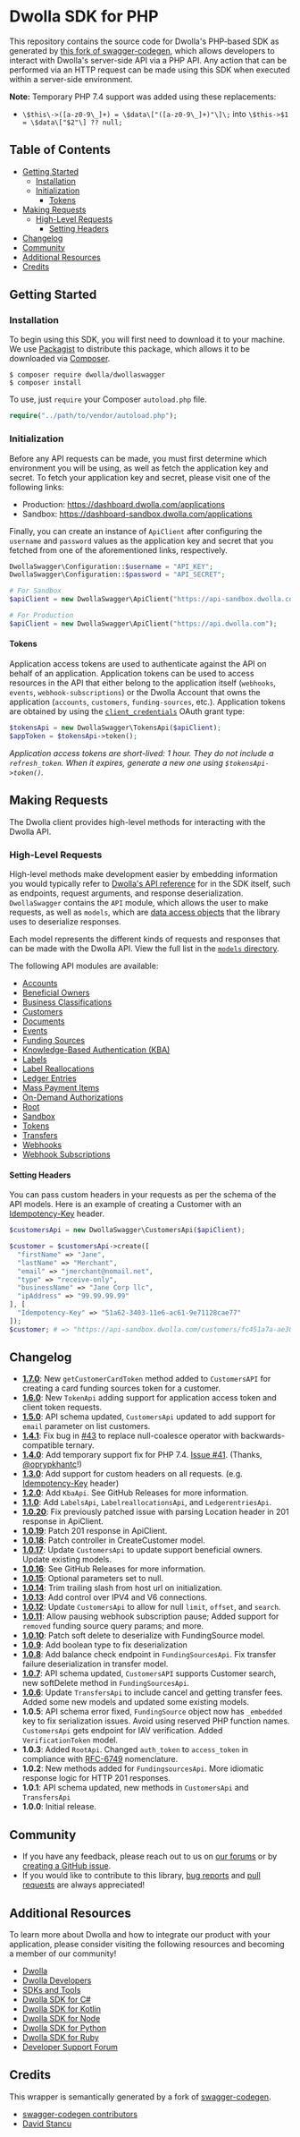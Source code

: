 # Dwolla SDK for PHP

This repository contains the source code for Dwolla's PHP-based SDK as generated by [this fork of swagger-codegen](https://github.com/mach-kernel/swagger-codegen), which allows developers to interact with Dwolla's server-side API via a PHP API. Any action that can be performed via an HTTP request can be made using this SDK when executed within a server-side environment.

**Note:** Temporary PHP 7.4 support was added using these replacements:
- `\$this\->([a-z0-9\_]+) = \$data\["([a-z0-9\_]+)"\]\;` into `\$this->$1 = \$data\["$2"\] ?? null;`


## Table of Contents

- [Getting Started](#getting-started)
  - [Installation](#installation)
  - [Initialization](#initialization)
    - [Tokens](#tokens)
- [Making Requests](#making-requests)
  - [High-Level Requests](#high-level-requests)
    - [Setting Headers](#setting-headers)
- [Changelog](#changelog)
- [Community](#community)
- [Additional Resources](#additional-resources)
- [Credits](#credits)

## Getting Started

### Installation

To begin using this SDK, you will first need to download it to your machine. We use [Packagist](https://packagist.org/packages/dwolla/dwollaswagger) to distribute this package, which allows it to be downloaded via [Composer](https://getcomposer.org/).

```shell
$ composer require dwolla/dwollaswagger
$ composer install
```

To use, just `require` your Composer `autoload.php` file.
```php
require("../path/to/vendor/autoload.php");
```

### Initialization

Before any API requests can be made, you must first determine which environment you will be using, as well as fetch the application key and secret. To fetch your application key and secret, please visit one of the following links:

* Production: https://dashboard.dwolla.com/applications
* Sandbox: https://dashboard-sandbox.dwolla.com/applications

Finally, you can create an instance of `ApiClient` after configuring the `username` and `password` values as the application key and secret that you fetched from one of the aforementioned links, respectively.

```php
DwollaSwagger\Configuration::$username = "API_KEY";
DwollaSwagger\Configuration::$password = "API_SECRET";

# For Sandbox
$apiClient = new DwollaSwagger\ApiClient("https://api-sandbox.dwolla.com");

# For Production
$apiClient = new DwollaSwagger\ApiClient("https://api.dwolla.com");
```

#### Tokens

Application access tokens are used to authenticate against the API on behalf of an application. Application tokens can be used to access resources in the API that either belong to the application itself (`webhooks`, `events`, `webhook-subscriptions`) or the Dwolla Account that owns the application (`accounts`, `customers`, `funding-sources`, etc.). Application tokens are obtained by using the [`client_credentials`](https://tools.ietf.org/html/rfc6749#section-4.4) OAuth grant type:


```php
$tokensApi = new DwollaSwagger\TokensApi($apiClient);
$appToken = $tokensApi->token();
```

_Application access tokens are short-lived: 1 hour. They do not include a `refresh_token`. When it expires, generate a new one using `$tokensApi->token()`._

## Making Requests

The Dwolla client provides high-level methods for interacting with the Dwolla API.

### High-Level Requests

High-level methods make development easier by embedding information you would typically refer to [Dwolla's API reference](https://developers.dwolla.com/api-reference) for in the SDK itself, such as endpoints, request arguments, and response deserialization. `DwollaSwagger` contains the `API` module, which allows the user to make requests, as well as `models`, which are [data access objects](https://en.wikipedia.org/wiki/Data_access_object) that the library uses to deserialize responses.

Each model represents the different kinds of requests and responses that can be made with the Dwolla API. View the full list in the [`models` directory](https://github.com/Dwolla/dwolla-swagger-php/tree/master/lib/models).

The following API modules are available:

* [Accounts](https://github.com/Dwolla/dwolla-swagger-php/blob/DEV-1012/docs/snippets/Accounts.md)
* [Beneficial Owners](https://github.com/Dwolla/dwolla-swagger-php/blob/main/docs/snippets/BeneficialOwnersApi.md)
* [Business Classifications](https://github.com/Dwolla/dwolla-swagger-php/blob/main/docs/snippets/BusinessClassifications.md)
* [Customers](https://github.com/Dwolla/dwolla-swagger-php/blob/main/docs/snippets/Customers.md)
* [Documents](https://github.com/Dwolla/dwolla-swagger-php/blob/main/docs/snippets/Documents.md)
* [Events](https://github.com/Dwolla/dwolla-swagger-php/blob/main/docs/snippets/Events.md)
* [Funding Sources](https://github.com/Dwolla/dwolla-swagger-php/blob/main/docs/snippets/FundingSources.md)
* [Knowledge-Based Authentication (KBA)](https://github.com/Dwolla/dwolla-swagger-php/blob/main/docs/snippets/KBAs.md)
* [Labels](https://github.com/Dwolla/dwolla-swagger-php/blob/main/docs/snippets/Labels.md)
* [Label Reallocations](https://github.com/Dwolla/dwolla-swagger-php/blob/main/docs/snippets/LabelReallocations.md)
* [Ledger Entries](https://github.com/Dwolla/dwolla-swagger-php/blob/main/docs/snippets/LedgerEntries.md)
* [Mass Payment Items](https://github.com/Dwolla/dwolla-swagger-php/blob/main/docs/snippets/MassPaymentItems.md)
* [On-Demand Authorizations](https://github.com/Dwolla/dwolla-swagger-php/blob/main/docs/snippets/OnDemandAuthorizations.md)
* [Root](https://github.com/Dwolla/dwolla-swagger-php/blob/main/docs/snippets/Root.md)
* [Sandbox](https://github.com/Dwolla/dwolla-swagger-php/blob/main/docs/snippets/Sandbox.md)
* [Tokens](https://github.com/Dwolla/dwolla-swagger-php/blob/main/docs/snippets/Tokens.md)
* [Transfers](https://github.com/Dwolla/dwolla-swagger-php/blob/main/docs/snippets/Transfers.md)
* [Webhooks](https://github.com/Dwolla/dwolla-swagger-php/blob/main/docs/snippets/Webhooks.md)
* [Webhook Subscriptions](https://github.com/Dwolla/dwolla-swagger-php/blob/main/docs/snippets/WebhookSubscriptions.md)

#### Setting Headers

You can pass custom headers in your requests as per the schema of the API models. Here is an example of creating a Customer with an [Idempotency-Key](https://developers.dwolla.com/api-reference#idempotency-key) header.

```php
$customersApi = new DwollaSwagger\CustomersApi($apiClient);

$customer = $customersApi->create([
  "firstName" => "Jane",
  "lastName" => "Merchant",
  "email" => "jmerchant@nomail.net",
  "type" => "receive-only",
  "businessName" => "Jane Corp llc",
  "ipAddress" => "99.99.99.99"
], [
  "Idempotency-Key" => "51a62-3403-11e6-ac61-9e71128cae77"
]);
$customer; # => "https://api-sandbox.dwolla.com/customers/fc451a7a-ae30-4404-aB95-e3553fcd733f"
```

## Changelog

* [**1.7.0**](https://github.com/Dwolla/dwolla-swagger-php/releases/tag/1.7.0): New `getCustomerCardToken` method added to `CustomersAPI` for creating a card funding sources token for a customer.
* [**1.6.0**](https://github.com/Dwolla/dwolla-swagger-php/releases/tag/1.6.0): New `TokenApi` adding support for application access token and client token requests.
* [**1.5.0**](https://github.com/Dwolla/dwolla-swagger-php/releases/tag/1.5.0): API schema updated, `CustomersApi` updated to add support for `email` parameter on list customers.
* [**1.4.1**](https://github.com/Dwolla/dwolla-swagger-php/releases/tag/1.4.1): Fix bug in [#43](https://github.com/Dwolla/dwolla-swagger-php/pull/43) to replace null-coalesce operator with backwards-compatible ternary. 
* [**1.4.0**](https://github.com/Dwolla/dwolla-swagger-php/releases/tag/1.4.0): Add temporary support fix for PHP 7.4. [Issue #41](https://github.com/Dwolla/dwolla-swagger-php/issues/41). (Thanks, [@oprypkhantc](https://github.com/oprypkhantc)!)
* [**1.3.0**](https://github.com/Dwolla/dwolla-swagger-php/releases/tag/1.3.0): Add support for custom headers on all requests. (e.g. [Idempotency-Key](https://developers.dwolla.com/api-reference#idempotency-key) header)
* [**1.2.0**](https://github.com/Dwolla/dwolla-swagger-php/releases/tag/1.2.0): Add `KbaApi`. See GitHub Releases for more information.
* [**1.1.0**](https://github.com/Dwolla/dwolla-swagger-php/releases/tag/1.1.0): Add `LabelsApi`, `LabelreallocationsApi`, and `LedgerentriesApi`.
* [**1.0.20**](https://github.com/Dwolla/dwolla-swagger-php/releases/tag/1.0.20): Fix previously patched issue with parsing Location header in 201 response in ApiClient.
* [**1.0.19**](https://github.com/Dwolla/dwolla-swagger-php/releases/tag/1.0.19): Patch 201 response in ApiClient.
* [**1.0.18**](https://github.com/Dwolla/dwolla-swagger-php/releases/tag/1.0.18): Patch controller in CreateCustomer model.
* [**1.0.17**](https://github.com/Dwolla/dwolla-swagger-php/releases/tag/1.0.17): Update `CustomersApi` to update support beneficial owners. Update existing models.
* [**1.0.16**](https://github.com/Dwolla/dwolla-swagger-php/releases/tag/1.0.16): See GitHub Releases for more information.
* [**1.0.15**](https://github.com/Dwolla/dwolla-swagger-php/releases/tag/1.0.15): Optional parameters set to null.
* [**1.0.14**](https://github.com/Dwolla/dwolla-swagger-php/releases/tag/1.0.14): Trim trailing slash from host url on initialization.
* [**1.0.13**](https://github.com/Dwolla/dwolla-swagger-php/releases/tag/1.0.13): Add control over IPV4 and V6 connections.
* [**1.0.12**](https://github.com/Dwolla/dwolla-swagger-php/releases/tag/1.0.12): Update `CustomersApi` to allow for null `limit`, `offset`, and `search`.
* [**1.0.11**](https://github.com/Dwolla/dwolla-swagger-php/releases/tag/1.0.11): Allow pausing webhook subscription pause; Added support for `removed` funding source query params; and more.
* [**1.0.10**](https://github.com/Dwolla/dwolla-swagger-php/releases/tag/1.0.10): Patch soft delete to deserialize with FundingSource model.
* [**1.0.9**](https://github.com/Dwolla/dwolla-swagger-php/releases/tag/1.0.9): Add boolean type to fix deserialization
* [**1.0.8**](https://github.com/Dwolla/dwolla-swagger-php/releases/tag/1.0.8): Add balance check endpoint in `FundingSourcesApi`. Fix transfer failure deserialization in transfer model.
* [**1.0.7**](https://github.com/Dwolla/dwolla-swagger-php/releases/tag/1.0.7): API schema updated, `CustomersAPI` supports Customer search, new softDelete method in `FundingSourcesApi`.
* [**1.0.6**](https://github.com/Dwolla/dwolla-swagger-php/releases/tag/1.0.6): Update `TransfersApi` to include cancel and getting transfer fees. Added some new models and updated some existing models.
* **1.0.5**: API schema error fixed, `FundingSource` object now has `_embedded` key to fix serialization issues. Avoid using reserved PHP function names. `CustomersApi` gets endpoint for IAV verification. Added `VerificationToken` model.
* **1.0.3**: Added `RootApi`. Changed `auth_token` to `access_token` in compliance with [RFC-6749](https://tools.ietf.org/html/rfc6749) nomenclature.
* **1.0.2**: New methods added for `FundingsourcesApi`. More idiomatic response logic for HTTP 201 responses.
* **1.0.1**: API schema updated, new methods in `CustomersApi` and `TransfersApi`
* **1.0.0**: Initial release.

## Community

* If you have any feedback, please reach out to us on [our forums](https://discuss.dwolla.com/) or by [creating a GitHub issue](https://github.com/Dwolla/dwolla-v2-php/issues/new).
* If you would like to contribute to this library, [bug reports](https://github.com/Dwolla/dwolla-v2-php/issues) and [pull requests](https://github.com/Dwolla/dwolla-v2-php/pulls) are always appreciated!

## Additional Resources

To learn more about Dwolla and how to integrate our product with your application, please consider visiting the following resources and becoming a member of our community!

* [Dwolla](https://www.dwolla.com/)
* [Dwolla Developers](https://developers.dwolla.com/)
* [SDKs and Tools](https://developers.dwolla.com/sdks-tools)
 * [Dwolla SDK for C#](https://github.com/Dwolla/dwolla-v2-csharp)
 * [Dwolla SDK for Kotlin](https://github.com/Dwolla/dwolla-v2-kotlin)
 * [Dwolla SDK for Node](https://github.com/Dwolla/dwolla-v2-node)
 * [Dwolla SDK for Python](https://github.com/Dwolla/dwolla-swagger-python)
 * [Dwolla SDK for Ruby](https://github.com/Dwolla/dwolla-v2-ruby)
* [Developer Support Forum](https://discuss.dwolla.com/)

## Credits

This wrapper is semantically generated by a fork of [swagger-codegen](http://github.com/mach-kernel/swagger-codegen).
 - [swagger-codegen contributors](https://github.com/swagger-api/swagger-codegen/network/members)
 - [David Stancu](http://github.com/mach-kernel)
